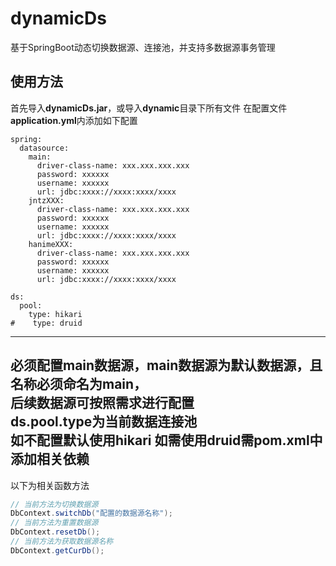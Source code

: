 # dynamicDs
基于SpringBoot动态切换数据源、连接池，并支持多数据源事务管理

## 使用方法
首先导入**dynamicDs.jar**，或导入**dynamic**目录下所有文件
在配置文件**application.yml**内添加如下配置
```properties
spring:
  datasource:
    main:
      driver-class-name: xxx.xxx.xxx.xxx
      password: xxxxxx
      username: xxxxxx
      url: jdbc:xxxx://xxxx:xxxx/xxxx
    jntzXXX:
      driver-class-name: xxx.xxx.xxx.xxx
      password: xxxxxx
      username: xxxxxx
      url: jdbc:xxxx://xxxx:xxxx/xxxx
    hanimeXXX:
      driver-class-name: xxx.xxx.xxx.xxx
      password: xxxxxx
      username: xxxxxx
      url: jdbc:xxxx://xxxx:xxxx/xxxx
      
ds:
  pool:
    type: hikari
#    type: druid
```
---
必须配置main数据源，main数据源为默认数据源，且名称必须命名为main，<br>
后续数据源可按照需求进行配置<br>
ds.pool.type为当前数据连接池 <br>
如不配置默认使用hikari 如需使用druid需pom.xml中添加相关依赖<br>
---

以下为相关函数方法
```java
// 当前方法为切换数据源
DbContext.switchDb("配置的数据源名称");
// 当前方法为重置数据源
DbContext.resetDb();
// 当前方法为获取数据源名称
DbContext.getCurDb();
```
